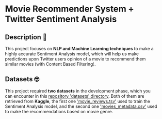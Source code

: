 # Movie Recommender System + Twitter Sentiment Analysis

## Description :newspaper:

This project focuses on __NLP and Machine Learning techniques__ to make a highly accurate Sentiment Analysis model, which will help us make predictions upon Twitter users opinion of a movie to recommend them similar movies (with Content Based Filtering).

## Datasets :nerd_face:

This project required **two datasets** in the development phase, which you can encounter in this [repository 'datasets' directory](https://github.com/RobertFarzan/IMDb-Recommender-System-based-on-Twitter-Sentiment-Analysis/tree/main/datasets). Both of them are retrieved from **Kaggle**, the first one ['movie_reviews.tsv'](https://www.kaggle.com/c/sentiment-analysis-on-movie-reviews/data?select=train.tsv.zip) used to train the Sentiment Analysis model, and the second one ['movies_metadata.csv'](https://www.kaggle.com/rounakbanik/the-movies-dataset?select=movies_metadata.csv) used to make the recommendations based on movie genre.
